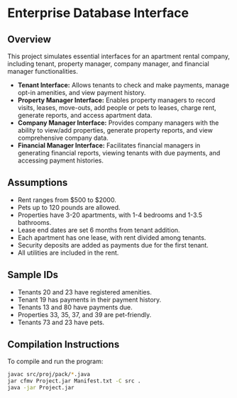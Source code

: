 # Enterprise Database Interface

## Overview

This project simulates essential interfaces for an apartment rental company, including tenant, property manager, company manager, and financial manager functionalities.

- **Tenant Interface:** Allows tenants to check and make payments, manage opt-in amenities, and view payment history.
- **Property Manager Interface:** Enables property managers to record visits, leases, move-outs, add people or pets to leases, charge rent, generate reports, and access apartment data.
- **Company Manager Interface:** Provides company managers with the ability to view/add properties, generate property reports, and view comprehensive company data.
- **Financial Manager Interface:** Facilitates financial managers in generating financial reports, viewing tenants with due payments, and accessing payment histories.

## Assumptions

- Rent ranges from $500 to $2000.
- Pets up to 120 pounds are allowed.
- Properties have 3-20 apartments, with 1-4 bedrooms and 1-3.5 bathrooms.
- Lease end dates are set 6 months from tenant addition.
- Each apartment has one lease, with rent divided among tenants.
- Security deposits are added as payments due for the first tenant.
- All utilities are included in the rent.

## Sample IDs

- Tenants 20 and 23 have registered amenities.
- Tenant 19 has payments in their payment history.
- Tenants 13 and 80 have payments due.
- Properties 33, 35, 37, and 39 are pet-friendly.
- Tenants 73 and 23 have pets.

## Compilation Instructions

To compile and run the program:

```bash
javac src/proj/pack/*.java
jar cfmv Project.jar Manifest.txt -C src .
java -jar Project.jar